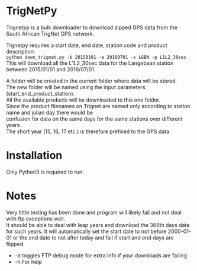 # TrigNetPy
Trignetpy is a bulk downloader to download zipped GPS data from the South African TrigNet GPS network.

Trgnetpy requires a start date, end date, station code and product description:  
`python down_trignet.py -b 20150101 -e 20160701 -s LGBN -p L1L2_30sec`  
This will download all the L1L2_30sec data for the Langebaan station between 2015/01/01 and 2016/07/01.

A folder will be created in the current folder where data will be stored.  
The new folder will be named using the input parameters (start_end_product_station).  
All the available products will be downloaded to this one folder.  
Since the product filenames on Trignet are named only according to station name and julian day there would be  
confusion for data on the same days for the same stations over different years.  
The short year (15, 16, 17 etc.) is therefore prefixed to the GPS data.  


# Installation
Only Python3 is required to run.

# Notes 
Very little testing has been done and program will likely fail and not deal with ftp exceptions well.  
It should be able to deal with leap years and download the 366th days data for such years.
It will automatically set the start date to not before 2000-01-01 or the end date to not after today and fail if start and end days are flipped.  
*  -d toggles FTP debug mode for extra info if your downloads are failing  
*  -h For help  
